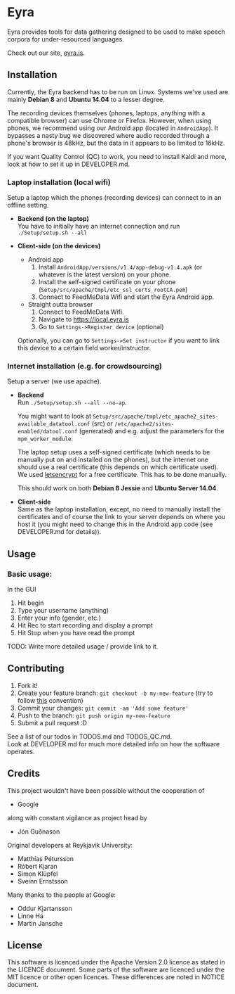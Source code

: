 # Eyra

Eyra provides tools for data gathering designed to be used to make speech corpora for under-resourced languages.  

Check out our site, [eyra.is](http://eyra.is/).

## Installation

Currently, the Eyra backend has to be run on Linux. Systems we've used are mainly **Debian 8** and **Ubuntu 14.04** to a lesser degree.

The recording devices themselves (phones, laptops, anything with a compatible browser) can use Chrome or Firefox. However, when using phones, we recommend using our Android app (located in `AndroidApp`). It bypasses a nasty bug we discovered where audio recorded through a phone's browser is 48kHz, but the data in it appears to be limited to 16kHz.
    
If you want Quality Control (QC) to work, you need to install Kaldi and more, look at how to set it up in DEVELOPER.md. 

### Laptop installation (local wifi)

Setup a laptop which the phones (recording devices) can connect to in an offline setting.

* **Backend (on the laptop)**  
    You have to initially have an internet connection and run  
    `./Setup/setup.sh --all`
    
* **Client-side (on the devices)**
    * Android app  
        1. Install `AndroidApp/versions/v1.4/app-debug-v1.4.apk` (or whatever is the latest version) on your phone.  
        2. Install the self-signed certificate on your phone (`Setup/src/apache/tmpl/etc_ssl_certs_rootCA.pem`)
        3. Connect to FeedMeData Wifi and start the Eyra Android app.
    * Straight outta browser  
        1. Connect to FeedMeData Wifi.
        2. Navigate to https://local.eyra.is
        3. Go to `Settings->Register device` (optional)
    
    Optionally, you can go to `Settings->Set instructor` if you want to link this device to a certain field worker/instructor.

### Internet installation (e.g. for crowdsourcing)

Setup a server (we use apache).

* **Backend**  
    Run `./Setup/setup.sh --all --no-ap`.

    You might want to look at `Setup/src/apache/tmpl/etc_apache2_sites-available_datatool.conf` (src) or `/etc/apache2/sites-enabled/datool.conf` (generated) and e.g. adjust the parameters for the `mpm_worker_module`.  

    The laptop setup uses a self-signed certificate (which needs to be manually put on and installed on the phones), but the internet one should use a real certificate (this depends on which certificate used). We used [letsencrypt](https://letsencrypt.org/) for a free certificate. This has to be done manually.
    
    This should work on both **Debian 8 Jessie** and **Ubuntu Server 14.04**.  
    
    
* **Client-side**  
    Same as the laptop installation, except, no need to manually install the certificates and of course the link to your server depends on where you host it (you might need to change this in the Android app code (see DEVELOPER.md for details)).
    

## Usage

### Basic usage:

In the GUI
1. Hit begin  
2. Type your username (anything)  
3. Enter your info (gender, etc.)
4. Hit Rec to start recording and display a prompt
5. Hit Stop when you have read the prompt


TODO: Write more detailed usage / provide link to it.


## Contributing

1. Fork it!
2. Create your feature branch: `git checkout -b my-new-feature` (try to follow [this](https://gist.github.com/dmglab/8402579#allowed-prefixes) convention)
3. Commit your changes: `git commit -am 'Add some feature'`
4. Push to the branch: `git push origin my-new-feature`
5. Submit a pull request :D

See a list of our todos in TODOS.md and TODOS_QC.md.  
Look at DEVELOPER.md for much more detailed info on how the software operates.


## Credits

This project wouldn't have been possible without the cooperation of 

* Google

along with constant vigilance as project head by

* Jón Guðnason

Original developers at Reykjavik University:
* Matthías Pétursson
* Róbert Kjaran
* Simon Klüpfel
* Sveinn Ernstsson

Many thanks to the people at Google:
* Oddur Kjartansson
* Linne Ha
* Martin Jansche


## License

This software is licenced under the Apache Version 2.0 licence as stated in the LICENCE document. Some parts of the software are licenced under the MIT licence or other open licences. These differences are noted in NOTICE document. 



